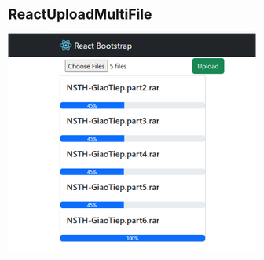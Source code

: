 # ReactUploadMultiFile

![alt text for screen readers](/uploadMultiFile.png "Text to show on mouseover")
